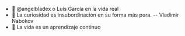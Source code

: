 - 👋  @angelbladex o  Luis García en la vida real
- 👀 La curiosidad es insubordinación en su forma más pura. -- Vladimir Nabokov 
- 🌱 La vida es un aprendizaje continuo

